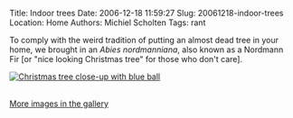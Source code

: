 Title: Indoor trees
Date: 2006-12-18 11:59:27
Slug: 20061218-indoor-trees
Location: Home
Authors: Michiel Scholten
Tags: rant

<p>To comply with the weird tradition of putting an almost dead tree in your home, we brought in an <em>Abies nordmanniana</em>, also known as a Nordmann Fir [or "nice looking Christmas tree" for those who don't care].</p>

<div class="content-image"><div><a href="http://aquariusoft.org/gallery/v/photographs/homepics/PC170645.JPG.html"><img src="http://aquariusoft.org/~mbscholt/images/content/PC170645_kerstbal.jpg" alt="Christmas tree close-up with blue ball" title="Christmas tree close-up with blue ball" /></a></div></div>
<br style="clear: both;" />

<p><a href="http://aquariusoft.org/gallery/v/photographs/homepics/PC170639.JPG.html">More images in the gallery</a></p>